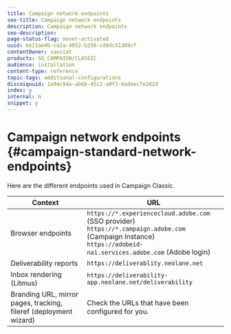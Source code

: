 ```yaml
---
title: Campaign network endpoints
seo-title: Campaign network endpoints
description: Campaign network endpoints
seo-description: 
page-status-flag: never-activated
uuid: be21ae4b-ca2a-4952-b256-cd8dc51309cf
contentOwner: sauviat
products: SG_CAMPAIGN/CLASSIC
audience: installation
content-type: reference
topic-tags: additional-configurations
discoiquuid: 1a94c94e-ab6b-45c2-a0f3-6adeec7e2d2d
index: y
internal: n
snippet: y
---
```


# Campaign network endpoints {#campaign-standard-network-endpoints}

Here are the different endpoints used in Campaign Classic.

| Context | URL |
|--- |--- |
| Browser endpoints | `https://*.experiencecloud.adobe.com` (SSO provider)<br>`https://*.campaign.adobe.com` (Campaign Instance)<br>`https://adobeid-na1.services.adobe.com` (Adobe login) |
| Deliverability reports | `https://deliverablity.neolane.net` |
| Inbox rendering (Litmus) | `https://deliverability-app.neolane.net/deliverability` |
| Branding URL, mirror pages, tracking, fileref (deployment wizard) | Check the URLs that have been configured for you. |
